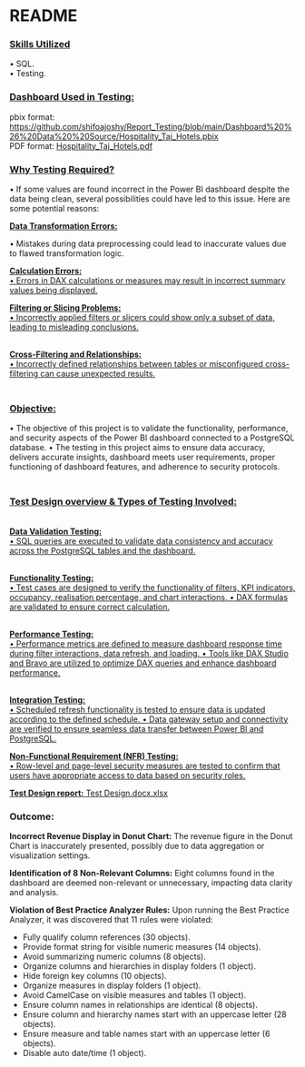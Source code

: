 # **README**

### <ins>**Skills Utilized**

• SQL.<br>
• Testing.

### <ins>**Dashboard Used in Testing**<ins>:<br>
pbix format: https://github.com/shifoajoshy/Report_Testing/blob/main/Dashboard%20%26%20Data%20%20Source/Hospitality_Taj_Hotels.pbix <br> 
PDF format: [Hospitality_Taj_Hotels.pdf](https://github.com/shifoajoshy/Report_Testing/files/14887583/Hospitality_Taj_Hotels.pdf)

### <ins>**Why Testing Required?**<ins> <br>
• If some values are found incorrect in the Power BI dashboard despite the data being clean, several possibilities could have led to this issue. Here are some potential reasons:

<ins>**Data Transformation Errors:**<ins> <br>

• Mistakes during data preprocessing could lead to inaccurate values due to flawed transformation logic.

<ins>**Calculation Errors:**<ins><br>
• Errors in DAX calculations or measures may result in incorrect summary values being displayed.

<ins>**Filtering or Slicing Problems:**<ins> <br>
• Incorrectly applied filters or slicers could show only a subset of data, leading to misleading conclusions.

<ins><br>**Cross-Filtering and Relationships:**<ins><br>
• Incorrectly defined relationships between tables or misconfigured cross-filtering can cause unexpected results.

### <ins><br>**Objective:**<ins><br>
• The objective of this project is to validate the functionality, performance, and security aspects of the Power BI dashboard connected to a PostgreSQL database.
• The testing in this project aims to ensure data accuracy, delivers accurate insights, dashboard meets user requirements, proper functioning of dashboard features, and adherence to security protocols.

### <ins><br>**Test Design overview & Types of Testing Involved:**<ins><br>

<ins><br>**Data Validation Testing:**<ins><br>
• SQL queries are executed to validate data consistency and accuracy across the PostgreSQL tables and the dashboard.

<ins><br>**Functionality Testing:**<ins><br>
• Test cases are designed to verify the functionality of filters, KPI indicators, occupancy, realisation percentage, and chart interactions.
• DAX formulas are validated to ensure correct calculation.

<ins><br>**Performance Testing:**<ins><br>
• Performance metrics are defined to measure dashboard response time during filter interactions, data refresh, and loading.
• Tools like DAX Studio and Bravo are utilized to optimize DAX queries and enhance dashboard performance.

<ins><br>**Integration Testing:**<ins><br>
• Scheduled refresh functionality is tested to ensure data is updated according to the defined schedule.
• Data gateway setup and connectivity are verified to ensure seamless data transfer between Power BI and PostgreSQL.

<ins>**Non-Functional Requirement (NFR) Testing:**<ins><br>
• Row-level and page-level security measures are tested to confirm that users have appropriate access to data based on security roles.

<ins>**Test Design report:<ins>** [Test Design.docx.xlsx](https://github.com/shifoajoshy/Report_Testing/files/14885971/Test.Design.docx.xlsx)

### **Outcome:**

**Incorrect Revenue Display in Donut Chart:**
The revenue figure in the Donut Chart is inaccurately presented, possibly due to data aggregation or visualization settings.

**Identification of 8 Non-Relevant Columns:**
Eight columns found in the dashboard are deemed non-relevant or unnecessary, impacting data clarity and analysis.

**Violation of Best Practice Analyzer Rules:**
Upon running the Best Practice Analyzer, it was discovered that 11 rules were violated:
- Fully qualify column references (30 objects).
- Provide format string for visible numeric measures (14 objects).
- Avoid summarizing numeric columns (8 objects).
- Organize columns and hierarchies in display folders (1 object).
- Hide foreign key columns (10 objects).
- Organize measures in display folders (1 object).
- Avoid CamelCase on visible measures and tables (1 object).
- Ensure column names in relationships are identical (8 objects).
- Ensure column and hierarchy names start with an uppercase letter (28 objects).
- Ensure measure and table names start with an uppercase letter (6 objects).
- Disable auto date/time (1 object).

